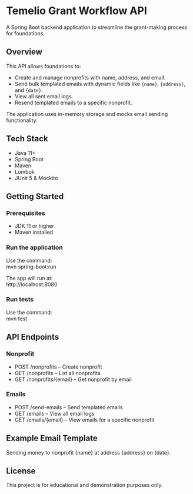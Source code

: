 # Temelio Grant Workflow API

A Spring Boot backend application to streamline the grant-making process for foundations.

## Overview

This API allows foundations to:

- Create and manage nonprofits with name, address, and email.
- Send bulk templated emails with dynamic fields like `{name}`, `{address}`, and `{date}`.
- View all sent email logs.
- Resend templated emails to a specific nonprofit.

The application uses in-memory storage and mocks email sending functionality.

## Tech Stack

- Java 11+
- Spring Boot
- Maven
- Lombok
- JUnit 5 & Mockito

## Getting Started

### Prerequisites

- JDK 11 or higher
- Maven installed

### Run the application

Use the command:  
mvn spring-boot:run

The app will run at:  
http://localhost:8080

### Run tests

Use the command:  
mvn test

## API Endpoints

### Nonprofit

- POST /nonprofits – Create nonprofit  
- GET /nonprofits – List all nonprofits  
- GET /nonprofits/{email} – Get nonprofit by email  


### Emails

- POST /send-emails – Send templated emails  
- GET /emails – View all email logs  
- GET /emails/{email} – View emails for a specific nonprofit  

## Example Email Template

Sending money to nonprofit {name} at address {address} on {date}.

## License

This project is for educational and demonstration purposes only.
